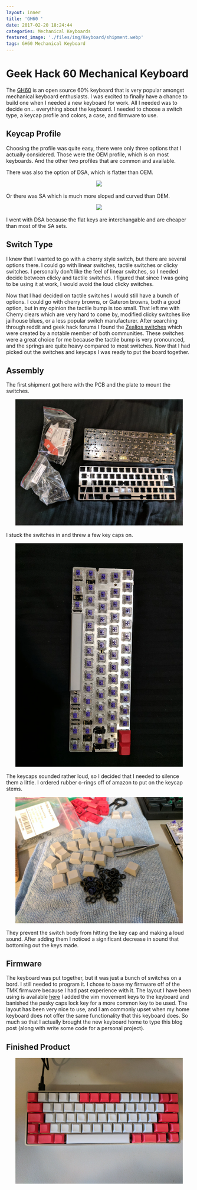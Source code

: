 ```yaml
---
layout: inner
title: 'GH60 '
date: 2017-02-20 18:24:44
categories: Mechanical Keyboards
featured_image: './files/img/Keyboard/shipment.webp'
tags: GH60 Mechanical Keyboard
---
```

# Geek Hack 60 Mechanical Keyboard

The [GH60](http://blog.komar.be/gh60-rev-c-plain-edition-is-out/) is an open source 60% keyboard that is very popular amongst mechanical keyboard enthusiasts. 
I was excited to finally have a chance to build one when I needed a new keyboard for work.
All I needed was to decide on... everything about the keyboard. I needed to choose a switch type, a keycap profile and colors, a case, and firmware to use.  

## Keycap Profile

Choosing the profile was quite easy, there were only three options that I actually considered. Those were the OEM profile, which is on most keyboards.
And the other two profiles that are common and available. 

There was also the option of DSA, which is flatter than OEM.
<center>
  <a href="http://keycapsdirect.com/images/key-caps/angle2.jpg">
    <img src="http://keycapsdirect.com/images/key-caps/angle2.jpg" style="allign:middle; width:90%;"/>
  </a>
</center>
<p></p>


Or there was SA which is much more sloped and curved than OEM. 
<center>
  <a href="http://keycapsdirect.com/images/key-caps/angle5.jpg">
    <img src="http://keycapsdirect.com/images/key-caps/angle5.jpg" style="allign:middle; width:90%;"/>
  </a>
</center>
<p></p>

I went with DSA because the flat keys are interchangable and are cheaper than most of the SA sets. 

## Switch Type

I knew that I wanted to go with a cherry style switch, but there are several options there. I could go with linear switches, tactile switches or clicky switches. 
I personally don't like the feel of linear switches, so I needed decide between clicky and tactile switches.
I figured that since I was going to be using it at work, I would avoid the loud clicky switches. 

Now that I had decided on tactile switches I would still have a bunch of options. I could go with cherry browns, or Gateron browns, both a good option, but in my opinion the tactile bump is too small. 
That left me with Cherry clears which are very hard to come by, modified clicky switches like jailhouse blues, or a less popular switch manufacturer. 
After searching through reddit and geek hack forums I found the [Zealios switches](https://zealpc.net/products/zealio) which were created by a notable member of both communities. 
These switches were a great choice for me because the tactile bump is very pronounced, and the springs are quite heavy compared to most switches. 
Now that I had picked out the switches and keycaps I was ready to put the board together. 

## Assembly

The first shipment got here with the PCB and the plate to mount the switches. 
<center>
  <a href="./files/img/Keyboard/shipment.webp">
    <img src="./files/img/Keyboard/shipment.webp" style="allign:middle; width:90%;"/>
  </a>
</center>
<p></p>

I stuck the switches in and threw a few key caps on.

<center>
  <a href="./files/img/Keyboard/switches_in.webp">
    <img src="./files/img/Keyboard/switches_in.webp" style="allign:middle; width:90%;"/>
  </a>
</center>
<p></p>

The keycaps sounded rather loud, so I decided that I needed to silence them a little. I ordered rubber o-rings off of amazon to put on the keycap stems.

<center>
  <a href="./files/img/Keyboard/o_rings.webp">
    <img src="./files/img/Keyboard/o_rings.webp" style="allign:middle; width:90%;"/>
  </a>
</center>
<p></p>

They prevent the switch body from hitting the key cap and making a loud sound.
After adding them I noticed a significant decrease in sound that bottoming out the keys made.

## Firmware

The keyboard was put together, but it was just a bunch of switches on a bord. I still needed to program it. 
I chose to base my firmware off of the TMK firmware because I had past experience with it. 
The layout I have been using is available [here](https://gitlab.com/coltstrgj/tmk_keyboard/blob/personal/keyboard/gh60/keymap_anykey.c)
I added the vim movement keys to the keyboard and banished the pesky caps lock key for a more common key to be used.
The layout has been very nice to use, and I am commonly upset when my home keyboard does not offer the same functionality that this keyboard does. 
So much so that I actually brought the new keyboard home to type this blog post (along with write some code for a personal project).

## Finished Product

<center>
  <a href="./files/img/Keyboard/finished.webp">
    <img src="./files/img/Keyboard/finished.webp" style="allign:middle; width:90%;"/>
  </a>
</center>
<p></p>

